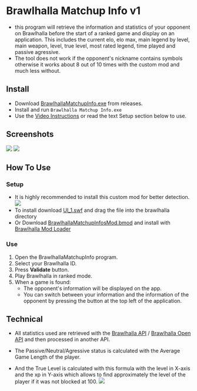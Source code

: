 ﻿# Brawlhalla Matchup Info v1
- this program will retrieve the information and statistics of your opponent on Brawlhalla before the start of a ranked game and display on an application. This includes the current elo, elo max, main legend by level, main weapon, level, true level, most rated legend, time played and passive agressive. 
- The tool does not work if the opponent's nickname contains symbols otherwise it works about 8 out of 10 times with the custom mod and much less without. 


## Install
- Download [BrawlhallaMatchupInfo.exe](https://github.com/alexisradice/BrawlhallaMatchupInfo/releases) from releases.
- Install and run `Brawlhalla Matchup Info.exe`
- Use the [Video Instructions](https://youtube.com/) or read the text Setup section below to use.

## Screenshots
![](https://brawlhalla-matchup-info-api.vercel.app/api/brawl/screenshots/2)
![](https://brawlhalla-matchup-info-api.vercel.app/api/brawl/screenshots/1)

## How To Use
### Setup
- It is highly recommended to install this custom mod for better detection.
![](https://brawlhalla-matchup-info-api.vercel.app/api/brawl/screenshots/3)
- To install download [UI_1.swf](https://brawlhalla-matchup-info-api.vercel.app/api/brawl/UI_1.swf) and drag the file into the brawlhalla directory 
- Or Download [BrawlhallaMatchupInfosMod.bmod](https://brawlhalla-matchup-info-api.vercel.app/api/brawl/BrawlhallaMatchupInfosMod.bmod) and install with [Brawlhalla Mod Loader](https://github.com/Farbigoz/BHModLoader)


### Use
1) Open the BrawlhallaMatchupInfo program.
1) Select your Brawlhalla ID.
1) Press **Validate** button.
1) Play Brawlhalla in ranked mode.
1) When a game is found:
   - The opponent's information will be displayed on the app. 
   - You can switch between your information and the information of the opponent by pressing the button at the top left of the application.
   

## Technical
- All statistics used are retrieved with the [Brawlhalla API](https://dev.brawlhalla.com/) / [Brawlhalla Open API](https://github.com/barbarbar338/bh-open-api-webpage) and then processed in another API.
- The Passive/Neutral/Agressive status is calculated with the Average Game Length of the player.

- And the True Level is calculated with this formula with the level in X-axis and the xp in Y-axis which allows to find approximately the level of the player if it was not blocked at 100.
![](https://brawlhalla-matchup-info-api.vercel.app/api/brawl/screenshots/4)
